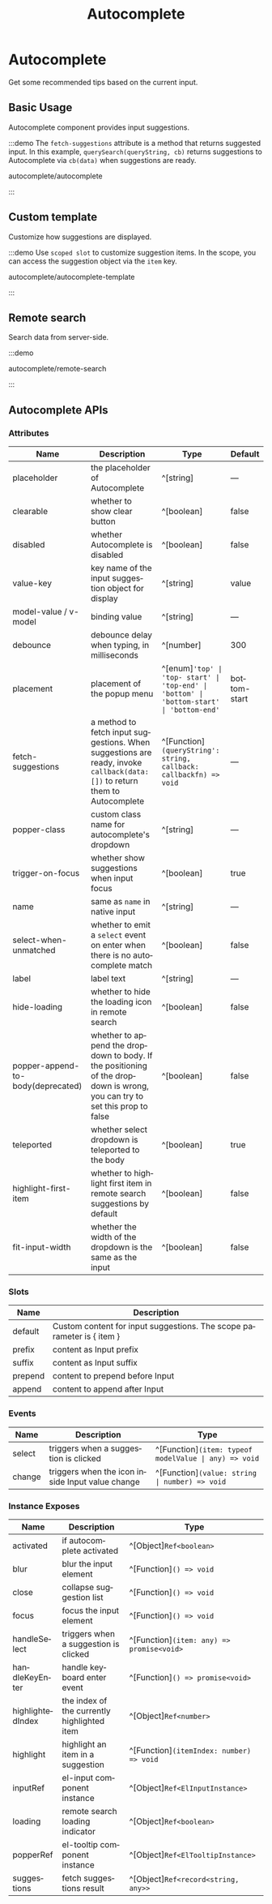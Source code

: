 ﻿---
title: Autocomplete
lang: en-US
---

# Autocomplete

Get some recommended tips based on the current input.

## Basic Usage

Autocomplete component provides input suggestions.

:::demo The `fetch-suggestions` attribute is a method that returns suggested input. In this example, `querySearch(queryString, cb)` returns suggestions to Autocomplete via `cb(data)` when suggestions are ready.

autocomplete/autocomplete

:::

## Custom template

Customize how suggestions are displayed.

:::demo Use `scoped slot` to customize suggestion items. In the scope, you can access the suggestion object via the `item` key.

autocomplete/autocomplete-template

:::

## Remote search

Search data from server-side.

:::demo

autocomplete/remote-search

:::

## Autocomplete APIs

### Attributes

| Name                              | Description                                                                                                                | Type                                                                                      | Default      |
| --------------------------------- | -------------------------------------------------------------------------------------------------------------------------- | ----------------------------------------------------------------------------------------- | ------------ |
| placeholder                       | the placeholder of Autocomplete                                                                                            | ^[string]                                                                                 | —            |
| clearable                         | whether to show clear button                                                                                               | ^[boolean]                                                                                | false        |
| disabled                          | whether Autocomplete is disabled                                                                                           | ^[boolean]                                                                                | false        |
| value-key                         | key name of the input suggestion object for display                                                                        | ^[string]                                                                                 | value        |
| model-value / v-model             | binding value                                                                                                              | ^[string]                                                                                 | —            |
| debounce                          | debounce delay when typing, in milliseconds                                                                                | ^[number]                                                                                 | 300          |
| placement                         | placement of the popup menu                                                                                                | ^[enum]`'top' \| 'top- start' \| 'top-end' \| 'bottom' \| 'bottom-start' \| 'bottom-end'` | bottom-start |
| fetch-suggestions                 | a method to fetch input suggestions. When suggestions are ready, invoke `callback(data:[])` to return them to Autocomplete | ^[Function]`(queryString': string, callback: callbackfn) => void`                         | —            |
| popper-class                      | custom class name for autocomplete's dropdown                                                                              | ^[string]                                                                                 | —            |
| trigger-on-focus                  | whether show suggestions when input focus                                                                                  | ^[boolean]                                                                                | true         |
| name                              | same as `name` in native input                                                                                             | ^[string]                                                                                 | —            |
| select-when-unmatched             | whether to emit a `select` event on enter when there is no autocomplete match                                              | ^[boolean]                                                                                | false        |
| label                             | label text                                                                                                                 | ^[string]                                                                                 | —            |
| hide-loading                      | whether to hide the loading icon in remote search                                                                          | ^[boolean]                                                                                | false        |
| popper-append-to-body(deprecated) | whether to append the dropdown to body. If the positioning of the dropdown is wrong, you can try to set this prop to false | ^[boolean]                                                                                | false        |
| teleported                        | whether select dropdown is teleported to the body                                                                          | ^[boolean]                                                                                | true         |
| highlight-first-item              | whether to highlight first item in remote search suggestions by default                                                    | ^[boolean]                                                                                | false        |
| fit-input-width                   | whether the width of the dropdown is the same as the input                                                                 | ^[boolean]                                                                                | false        |

### Slots

| Name    | Description                                                           |
| ------- | --------------------------------------------------------------------- |
| default | Custom content for input suggestions. The scope parameter is { item } |
| prefix  | content as Input prefix                                               |
| suffix  | content as Input suffix                                               |
| prepend | content to prepend before Input                                       |
| append  | content to append after Input                                         |

### Events

| Name   | Description                                      | Type                                                  |
| ------ | ------------------------------------------------ | ----------------------------------------------------- |
| select | triggers when a suggestion is clicked            | ^[Function]`(item: typeof modelValue \| any) => void` |
| change | triggers when the icon inside Input value change | ^[Function]`(value: string \| number) => void`        |

### Instance Exposes

| Name             | Description                                 | Type                                      |
| ---------------- | ------------------------------------------- | ----------------------------------------- |
| activated        | if autocomplete activated                   | ^[Object]`Ref<boolean>`                   |
| blur             | blur the input element                      | ^[Function]`() => void`                   |
| close            | collapse suggestion list                    | ^[Function]`() => void`                   |
| focus            | focus the input element                     | ^[Function]`() => void`                   |
| handleSelect     | triggers when a suggestion is clicked       | ^[Function]`(item: any) => promise<void>` |
| handleKeyEnter   | handle keyboard enter event                 | ^[Function]`() => promise<void>`          |
| highlightedIndex | the index of the currently highlighted item | ^[Object]`Ref<number>`                    |
| highlight        | highlight an item in a suggestion           | ^[Function]`(itemIndex: number) => void`  |
| inputRef         | el-input component instance                 | ^[Object]`Ref<ElInputInstance>`           |
| loading          | remote search loading indicator             | ^[Object]`Ref<boolean>`                   |
| popperRef        | el-tooltip component instance               | ^[Object]`Ref<ElTooltipInstance>`         |
| suggestions      | fetch suggestions result                    | ^[Object]`Ref<record<string, any>>`       |
